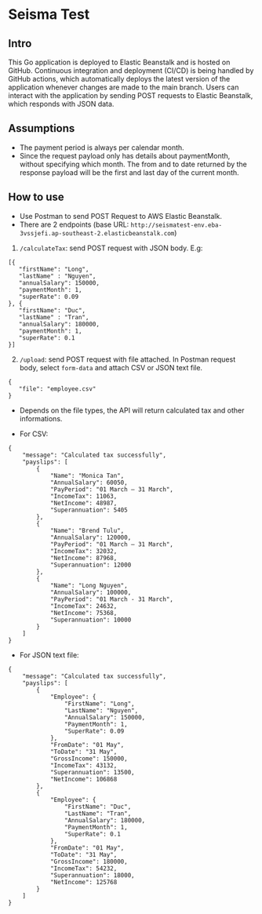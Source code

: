 # Seisma Test

## Intro

This Go application is deployed to Elastic Beanstalk and is hosted on GitHub. Continuous integration and deployment (CI/CD) is being handled by GitHub actions, which automatically deploys the latest version of the application whenever changes are made to the main branch. Users can interact with the application by sending POST requests to Elastic Beanstalk, which responds with JSON data.

## Assumptions
- The payment period is always per calendar month.
- Since the request payload only has details about paymentMonth, without specifying which month. The from and to date returned by the response payload will be the first and last day of the current month.

## How to use
- Use Postman to send POST Request to AWS Elastic Beanstalk.
- There are 2 endpoints (base URL: `http://seismatest-env.eba-3vssjefi.ap-southeast-2.elasticbeanstalk.com`)
 1. `/calculateTax`: send POST request with JSON body. E.g:
 ```
 [{
    "firstName": "Long",
    "lastName" : "Nguyen",
    "annualSalary": 150000,
    "paymentMonth": 1,
    "superRate": 0.09
}, {
    "firstName": "Duc",
    "lastName" : "Tran",
    "annualSalary": 180000,
    "paymentMonth": 1,
    "superRate": 0.1
}]
 ```
 
 2. `/upload`: send POST request with file attached. In Postman request body, select `form-data` and attach CSV or JSON text file.
 
 ```
 {
    "file": "employee.csv"
 }
 ```
- Depends on the file types, the API will return calculated tax and other informations.

- For CSV: 
```
{
    "message": "Calculated tax successfully",
    "payslips": [
        {
            "Name": "Monica Tan",
            "AnnualSalary": 60050,
            "PayPeriod": "01 March – 31 March",
            "IncomeTax": 11063,
            "NetIncome": 48987,
            "Superannuation": 5405
        },
        {
            "Name": "Brend Tulu",
            "AnnualSalary": 120000,
            "PayPeriod": "01 March – 31 March",
            "IncomeTax": 32032,
            "NetIncome": 87968,
            "Superannuation": 12000
        },
        {
            "Name": "Long Nguyen",
            "AnnualSalary": 100000,
            "PayPeriod": "01 March - 31 March",
            "IncomeTax": 24632,
            "NetIncome": 75368,
            "Superannuation": 10000
        }
    ]
}
```

- For JSON text file:
```
{
    "message": "Calculated tax successfully",
    "payslips": [
        {
            "Employee": {
                "FirstName": "Long",
                "LastName": "Nguyen",
                "AnnualSalary": 150000,
                "PaymentMonth": 1,
                "SuperRate": 0.09
            },
            "FromDate": "01 May",
            "ToDate": "31 May",
            "GrossIncome": 150000,
            "IncomeTax": 43132,
            "Superannuation": 13500,
            "NetIncome": 106868
        },
        {
            "Employee": {
                "FirstName": "Duc",
                "LastName": "Tran",
                "AnnualSalary": 180000,
                "PaymentMonth": 1,
                "SuperRate": 0.1
            },
            "FromDate": "01 May",
            "ToDate": "31 May",
            "GrossIncome": 180000,
            "IncomeTax": 54232,
            "Superannuation": 18000,
            "NetIncome": 125768
        }
    ]
}
```

